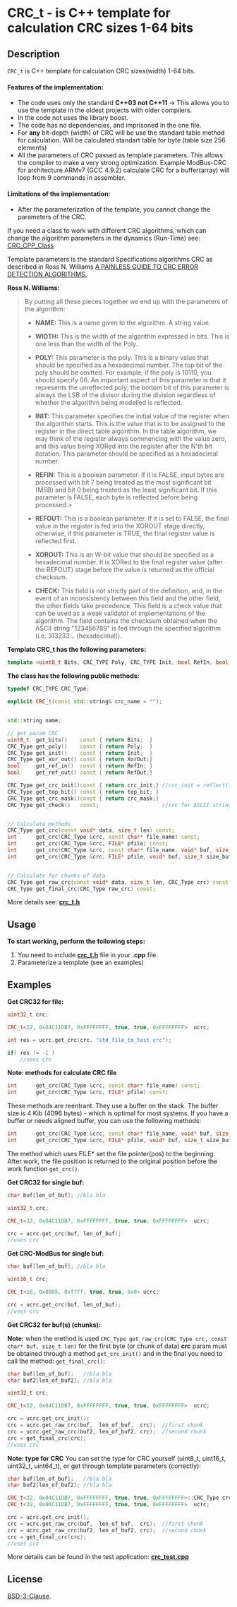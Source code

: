 # CRC_t - is C++ template for calculation CRC sizes 1-64 bits


## Description

`CRC_t` is C++ template for calculation CRC sizes(width) 1-64 bits.

#### Features of the implementation:

 - The code uses only the standard **C++03 not C++11** -> This allows you to use the template in the oldest projects with older compilers.
 - In the code not uses the library boost.
 - The code has no dependencies, and imprisoned in the one file.
 - For **any** bit-depth (width) of CRC will be use the standard table method for calculation. Will be calculated standart table for byte (table size 256 elements)
 - All the parameters of CRC passed as template parameters. This allows the compiler to make a very strong optimization. Example ModBus-CRC for architecture ARMv7 (GCC 4.9.2) calculate CRC for a buffer(array) will loop from 9 commands in assembler.


#### Limitations of the implementation:

- After the parameterization of the template, you cannot change the parameters of the CRC.


If you need a class to work with different CRC algorithms, which can change the algorithm parameters in the dynamics (Run-Time) see:
[CRC_CPP_Class](https://github.com/KoynovStas/CRC_CPP_Class)


Template parameters is the standard Specifications algorithms CRC as described in Ross N. Williams [A PAINLESS GUIDE TO CRC ERROR DETECTION ALGORITHMS.](http://www.ross.net/crc/download/crc_v3.txt)


**Ross N. Williams:**

> By putting all these pieces together we end up with the parameters of the algorithm:
>
>   - **NAME:** This is a name given to the algorithm. A string value.
>
>   - **WIDTH:** This is the width of the algorithm expressed in bits.
>   This is one less than the width of the Poly.
>
>   - **POLY:** This parameter is the poly. This is a binary value that
>   should be specified as a hexadecimal number. The top bit of the
>   poly should be omitted. For example, if the poly is 10110, you
>   should specify 06. An important aspect of this parameter is that it
>   represents the unreflected poly; the bottom bit of this parameter
>   is always the LSB of the divisor during the division regardless of
>   whether the algorithm being modelled is reflected.
>
>   - **INIT:** This parameter specifies the initial value of the register
>   when the algorithm starts. This is the value that is to be assigned
>   to the register in the direct table algorithm. In the table
>   algorithm, we may think of the register always commencing with the
>   value zero, and this value being XORed into the register after the
>   N'th bit iteration. This parameter should be specified as a
>   hexadecimal number.
>
>   - **REFIN:** This is a boolean parameter. If it is FALSE, input bytes are
>   processed with bit 7 being treated as the most significant bit
>   (MSB) and bit 0 being treated as the least significant bit. If this
>   parameter is FALSE, each byte is reflected before being processed.>
>
>   - **REFOUT:** This is a boolean parameter. If it is set to FALSE, the
>   final value in the register is fed into the XOROUT stage directly,
>   otherwise, if this parameter is TRUE, the final register value is
>   reflected first.
>
>   - **XOROUT:** This is an W-bit value that should be specified as a
>   hexadecimal number. It is XORed to the final register value (after
>   the REFOUT) stage before the value is returned as the official
>   checksum.
>
>   - **CHECK:** This field is not strictly part of the definition, and, in
>   the event of an inconsistency between this field and the other
>   field, the other fields take precedence. This field is a check
>   value that can be used as a weak validator of implementations of
>   the algorithm. The field contains the checksum obtained when the
>   ASCII string "123456789" is fed through the specified algorithm
>   (i.e. 313233... (hexadecimal)).



**Template CRC_t has the following parameters:**
```C++
template <uint8_t Bits, CRC_TYPE Poly, CRC_TYPE Init, bool RefIn, bool RefOut, CRC_TYPE XorOut>
```


**The class has the following public methods:**
```C++
typedef CRC_TYPE CRC_Type;

explicit CRC_t(const std::string& crc_name = "");


std::string name;

// get param CRC
uint8_t  get_bits()    const { return Bits;  }
CRC_Type get_poly()    const { return Poly;  }
CRC_Type get_init()    const { return Init;  }
CRC_Type get_xor_out() const { return XorOut;}
bool     get_ref_in()  const { return RefIn; }
bool     get_ref_out() const { return RefOut;}

CRC_Type get_crc_init()const { return crc_init;} //crc_init = reflect(Init, Bits) if RefIn, else = Init
CRC_Type get_top_bit() const { return top_bit; }
CRC_Type get_crc_mask()const { return crc_mask;}
CRC_Type get_check()   const;                    //crc for ASCII string "123456789" (i.e. 313233... (hexadecimal)).


// Calculate methods
CRC_Type get_crc(const void* data, size_t len) const;
int      get_crc(CRC_Type &crc, const char* file_name) const;
int      get_crc(CRC_Type &crc, FILE* pfile) const;
int      get_crc(CRC_Type &crc, const char* file_name, void* buf, size_t size_buf) const;
int      get_crc(CRC_Type &crc, FILE* pfile, void* buf, size_t size_buf) const;


// Calculate for chunks of data
CRC_Type get_raw_crc(const void* data, size_t len, CRC_Type crc) const; //for first byte crc = init (must be)
CRC_Type get_final_crc(CRC_Type raw_crc) const;
```

More details see: **[crc_t.h](./crc_t.h)**


## Usage

**To start working, perform the following steps:**

1. You need to include **[crc_t.h](./crc_t.h)** file in your **.cpp** file.
2. Parameterize a template (see an examples)


## Examples

**Get CRC32 for file:**

```C++
uint32_t crc;

CRC_t<32, 0x04C11DB7, 0xFFFFFFFF, true, true, 0xFFFFFFFF>  ucrc;

int res = ucrc.get_crc(crc, "std_file_to_test_crc");

if( res != -1 )
    //uses crc
```


**Note: methods for calculate CRC file**

```C++
int      get_crc(CRC_Type &crc, const char* file_name) const;
int      get_crc(CRC_Type &crc, FILE* pfile) const;
```
These methods are reentrant. They use a buffer on the stack.
The buffer size is 4 Kib (4096 bytes) - which is optimal for most systems.
If you have a buffer or needs aligned buffer, you can use the following methods:

```C++
int      get_crc(CRC_Type &crc, const char* file_name, void* buf, size_t size_buf) const;
int      get_crc(CRC_Type &crc, FILE* pfile, void* buf, size_t size_buf) const;
```

The method which uses FILE* set the file pointer(pos) to the beginning.
After work, the file position is returned to the original position before the work function `get_crc()`.



**Get CRC32 for single buf:**

```C++
char buf[len_of_buf]; //bla bla

uint32_t crc;

CRC_t<32, 0x04C11DB7, 0xFFFFFFFF, true, true, 0xFFFFFFFF>  ucrc;

crc = ucrc.get_crc(buf, len_of_buf);
//uses crc
```


**Get CRC-ModBus for single buf:**

```C++
char buf[len_of_buf]; //bla bla

uint16_t crc;

CRC_t<16, 0x8005, 0xffff, true, true, 0x0> ucrc;

crc = ucrc.get_crc(buf, len_of_buf);
//uses crc
```



**Get CRC32 for buf(s) (chunks):**

**Note:**
when the method is used `CRC_Type get_raw_crc(CRC_Type crc, const char* buf, size_t len)`
for the first byte (or chunk of data) **crc** param must be obtained through a method `get_crc_init()` and in the final you need to call the method: `get_final_crc()`:

```C++
char buf[len_of_buf];   //bla bla
char buf2[len_of_buf2]; //bla bla

uint32_t crc;

CRC_t<32, 0x04C11DB7, 0xFFFFFFFF, true, true, 0xFFFFFFFF>  ucrc;

crc = ucrc.get_crc_init();
crc = ucrc.get_raw_crc(buf,  len_of_buf,  crc);  //first chunk
crc = ucrc.get_raw_crc(buf2, len_of_buf2, crc);  //second chunk
crc = get_final_crc(crc);
//uses crc
```

**Note: type for CRC**
You can set the type for CRC yourself (uint8_t, uint16_t, uint32_t, uint64_t), or get through template parameters (correctly):

```C++
char buf[len_of_buf];   //bla bla
char buf2[len_of_buf2]; //bla bla

CRC_t<32, 0x04C11DB7, 0xFFFFFFFF, true, true, 0xFFFFFFFF>::CRC_Type crc;
CRC_t<32, 0x04C11DB7, 0xFFFFFFFF, true, true, 0xFFFFFFFF>  ucrc;

crc = ucrc.get_crc_init();
crc = ucrc.get_raw_crc(buf,  len_of_buf,  crc);  //first chunk
crc = ucrc.get_raw_crc(buf2, len_of_buf2, crc);  //second chunk
crc = get_final_crc(crc);
//uses crc
```


More details can be found in the test application: **[crc_test.cpp](./crc_test.cpp)**




## License

[BSD-3-Clause](./LICENSE).
